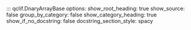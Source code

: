 ::: qclif.DnaryArrayBase
    options:
        show_root_heading: true
        show_source: false
        group_by_category: false
        show_category_heading: true
        show_if_no_docstring: false
        docstring_section_style: spacy